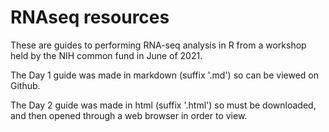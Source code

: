 # RNAseq resources

These are guides to performing RNA-seq analysis in R from a workshop held by the NIH common fund in June of 2021. 

The Day 1 guide was made in markdown (suffix '.md') so can be viewed on Github.

The Day 2 guide was made in html (suffix '.html') so must be downloaded, and then opened through a web browser in order to view. 

